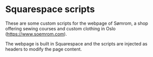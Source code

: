 # Squarespace scripts

These are some custom scripts for the webpage of Sømrom, a shop offering sewing courses and custom clothing in Oslo (https://www.soemrom.com).

The webpage is built in Squarespace and the scripts are injected as headers to modify the page content.
